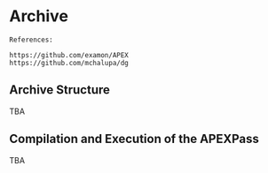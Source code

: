 # Archive

```
References:

https://github.com/examon/APEX
https://github.com/mchalupa/dg
```

## Archive Structure

TBA

## Compilation and Execution of the APEXPass

TBA
